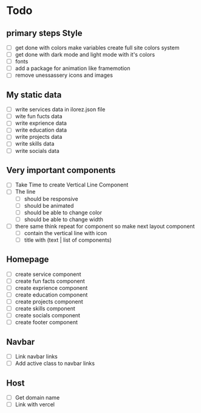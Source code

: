 # Todo

## primary steps Style

- [ ] get done with colors make variables create full site colors system
- [ ] get done with dark mode and light mode with it's colors
- [ ] fonts
- [ ] add a package for animation like framemotion
- [ ] remove unessassery icons and images

## My static data

- [ ] write services data in ilorez.json file
- [ ] wite fun fucts data
- [ ] write exprience data
- [ ] write education data
- [ ] write projects data
- [ ] write skills data
- [ ] write socials data

## Very important components

- [ ] Take Time to create Vertical Line Component
- [ ] The line
  - [ ] should be responsive
  - [ ] should be animated
  - [ ] should be able to change color
  - [ ] should be able to change width
- [ ] there same think repeat for component so make next layout component
  - [ ] contain the vertical line with icon
  - [ ] title with (text | list of components)

## Homepage

- [ ] create service component
- [ ] create fun facts component
- [ ] create exprience component
- [ ] create education component
- [ ] create projects component
- [ ] create skills component
- [ ] create socials component
- [ ] create footer component

## Navbar

- [ ] Link navbar links
- [ ] Add active class to navbar links

## Host

- [ ] Get domain name
- [ ] Link with vercel